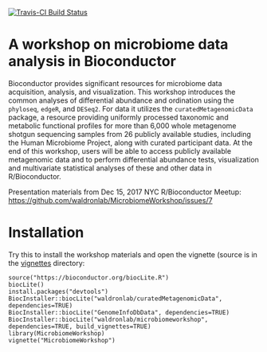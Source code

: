 [![Travis-CI Build Status](https://travis-ci.org/waldronlab/MicrobiomeWorkshop.svg?branch=master)](https://travis-ci.org/waldronlab/MicrobiomeWorkshop)

# A workshop on microbiome data analysis in Bioconductor

Bioconductor provides significant resources for microbiome data acquisition, analysis, and visualization. This workshop introduces the common analyses of differential abundance and ordination using the `phyloseq`, `edgeR`, and `DESeq2`. For data it utilizes the  `curatedMetagenomicData` package, a resource providing uniformly processed taxonomic and metabolic functional profiles for more than 6,000 whole metagenome shotgun sequencing samples from 26 publicly available studies, including the Human Microbiome Project, along with curated participant data.  At the end of this workshop, users will be able to access publicly available metagenomic data and to perform differential abundance tests, visualization and
multivariate statistical analyses of these and other data in R/Bioconductor.

Presentation materials from Dec 15, 2017 NYC R/Bioconductor Meetup: https://github.com/waldronlab/MicrobiomeWorkshop/issues/7

# Installation

Try this to install the workshop materials and open the vignette (source is in the [vignettes](./vignettes) directory:
```
source("https://bioconductor.org/biocLite.R")
biocLite()
install.packages("devtools")
BiocInstaller::biocLite("waldronlab/curatedMetagenomicData", dependencies=TRUE)
BiocInstaller::biocLite("GenomeInfoDbData", dependencies=TRUE)
BiocInstaller::biocLite("waldronlab/microbiomeworkshop", dependencies=TRUE, build_vignettes=TRUE)
library(MicrobiomeWorkshop)
vignette("MicrobiomeWorkshop")
```
